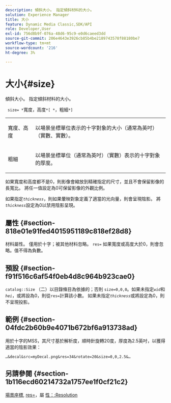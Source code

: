 ```yaml
---
description: 傾斜大小。 指定傾斜材料的大小。
solution: Experience Manager
title: 大小
feature: Dynamic Media Classic,SDK/API
role: Developer,User
exl-id: 756d8b9f-076a-48d6-95c9-e0d6caeed3dd
source-git-commit: 206e4643e3926cb85b4be2189743578f88180be7
workflow-type: tm+mt
source-wordcount: '216'
ht-degree: 3%

---
```


# 大小{#size}

傾斜大小。 指定傾斜材料的大小。

` size= *`寬度，高度`*[ *`，粗細`*]`

<table id="simpletable_00B1226F3B8B49D895D1269AB03D5043"> 
 <tr class="strow"> 
  <td class="stentry"> <p> <span class="varname"> 寬度、高度  </span> </p> </td> 
  <td class="stentry"> <p>以場景坐標單位表示的十字對象的大小（通常為英吋）（實數、實數）。 </p> </td> 
 </tr> 
 <tr class="strow"> 
  <td class="stentry"> <p> <span class="varname"> 粗細  </span> </p> </td> 
  <td class="stentry"> <p>以場景坐標單位（通常為英吋）（實數）表示的十字對象的厚度。 </p> </td> 
 </tr> 
</table>

如果寬度和高度都不是0，則影像會縮放到精確指定的尺寸，並且不會保留影像的長寬比。 將任一值設定為0可保留影像的外觀比例。

如果指定&#x200B;*`thickness`*，則如果暈映對象定義了適當的光向量，則會呈現陰影。 將&#x200B;*`thickness`*&#x200B;設定為0以禁用陰影呈現。

## 屬性 {#section-818e01e91fed4015951189c818ef28d8}

材料屬性。 僅用於十字；被其他材料忽略。 `res=` 如果寬度或高度大於0，則會忽略。值不得為負數。

## 預設 {#section-f91f516c6af54f0eb4d8c964b923cae0}

`catalog::Size` （二）以目錄條目為依據的；否則 `size=0,0,0`。如果未指定&#x200B;*`wid`*&#x200B;和&#x200B;*`hei`*，或將設為0，則從`res=`計算該小數。 如果未指定&#x200B;*`thickness`*&#x200B;或將設定為0，則不呈現投影。

## 範例 {#section-04fdc2b60b9e4071b672bf6a913738ad}

用於十字的MSS，其尺寸基於解析度，順時針旋轉20度，厚度為2.5英吋，以獲得適當的陰影效果：

`…&decal&src=myDecal.png&res=34&rotate=20&size=0,0,2.5&…`

## 另請參閱 {#section-1b116ecd60214732a1757ee1f0cf21c2}

[場景座標](../../../../../ir-api/http-protocol/image-rendering-api-ref/c-ir-http-protocol-ref/c-ir-http-protocol-syntax-and-features/c-ir-vignettes/c-ir-scene-coordinates.md#concept-528507024fa640b19a2631357febf7f1),  [res=](../../../../../ir-api/http-protocol/image-rendering-api-ref/c-ir-http-protocol-ref/c-ir-http-protocol-command-reference/r-ir-res.md#reference-0ad9de8887144c83a6db97b4994f7c04)，屬 [性：:Resolution](../../../../../ir-api/material-cat/image-rendering-api-ref/c-ir-material-catalog/c-ir-attributes-reference/r-ir-resolution.md#reference-09fe14e6bfbf4db6b7f4369fffecc806)
